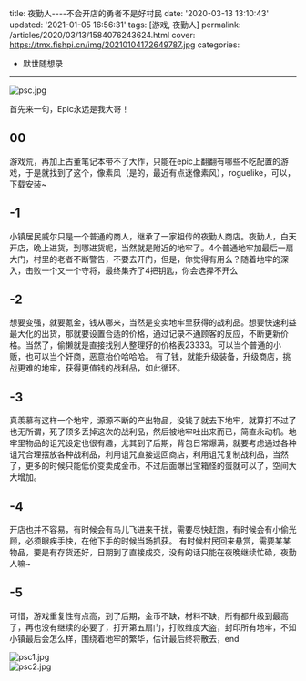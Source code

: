 title: 夜勤人----不会开店的勇者不是好村民
date: '2020-03-13 13:10:43'
updated: '2021-01-05 16:56:31'
tags: [游戏, 夜勤人]
permalink: /articles/2020/03/13/1584076243624.html
cover: https://tmx.fishpi.cn/img/20210104172649787.jpg
categories: 
- 默世随想录
---
![psc.jpg](https://tmx.fishpi.cn/img/20210104172649787.jpg)

首先来一句，Epic永远是我大哥！

## 00

游戏荒，再加上古董笔记本带不了大作，只能在epic上翻翻有哪些不吃配置的游戏，于是就找到了这个，像素风（是的，最近有点迷像素风），roguelike，可以，下载安装~

## -1

小镇居民威尔只是一个普通的商人，继承了一家祖传的夜勤人商店。夜勤人，白天开店，晚上进货，到哪进货呢，当然就是附近的地牢了。4个普通地牢加最后一扇大门，村里的老者不断警告，不要去开门，但是，你觉得有用么？随着地牢的深入，击败一个又一个守将，最终集齐了4把钥匙，你会选择不开么

## -2

想要变强，就要氪金，钱从哪来，当然是变卖地牢里获得的战利品。想要快速利益最大化的出货，那就要设置合适的价格，通过记录不通顾客的反应，不断更新价格。当然了，偷懒就是直接找别人整理好的价格表23333。可以当个普通的小贩，也可以当个奸商，恶意抬价哈哈哈。
有了钱，就能升级装备，升级商店，挑战更难的地牢，获得更值钱的战利品，如此循环。

## -3

真羡慕有这样一个地牢，源源不断的产出物品，没钱了就去下地牢，就算打不过了也无所谓，死了顶多丢掉这次的战利品，然后被地牢吐出来而已，简直永动机。地牢里物品的诅咒设定也很有趣，尤其到了后期，背包日常爆满，就要考虑通过各种诅咒合理摆放各种战利品，利用诅咒直接送回商店，利用诅咒复制战利品，当然了，更多的时候只能低价变卖成金币。不过后面爆出宝箱怪的蛋就可以了，空间大大增加。

## -4

开店也并不容易，有时候会有鸟儿飞进来干扰，需要尽快赶跑，有时候会有小偷光顾，必须眼疾手快，在他下手的时候当场抓获。
有时候村民回来悬赏，需要某某物品，要是有存货还好，日期到了直接成交，没有的话只能在夜晚继续忙碌，夜勤人嘛~

## -5

可惜，游戏重复性有点高，到了后期，金币不缺，材料不缺，所有都升级到最高了，再也没有继续的必要了，打开第五扇门，打败维度大盗，封印所有地牢，不知小镇最后会怎么样，围绕着地牢的繁华，估计最后终将散去，end

![psc1.jpg](https://tmx.fishpi.cn/img/20210104172750350.jpg)
<br/>
![psc2.jpg](https://tmx.fishpi.cn/img/20210104172850896.jpg)

